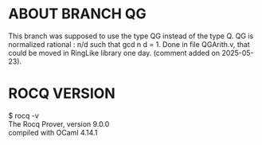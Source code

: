 # ABOUT BRANCH QG

This branch was supposed to use the type QG instead of the type Q.
QG is normalized rational : n/d such that gcd n d = 1.
Done in file QGArith.v, that could be moved in RingLike library one day.
(comment added on 2025-05-23).

# ROCQ VERSION

  $ rocq -v<br/>
  The Rocq Prover, version 9.0.0<br/>
  compiled with OCaml 4.14.1
